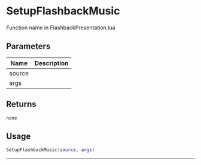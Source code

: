 # SetupFlashbackMusic

Function name in FlashbackPresentation.lua

## Parameters

| Name   | Description |
| ------ | ----------- |
| source |             |
| args   |             |

## Returns

`none`

## Usage

```lua
SetupFlashbackMusic(source, args)
```

---
